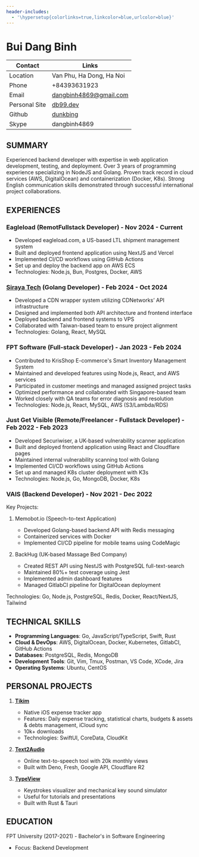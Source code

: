 ```yaml
---
header-includes:
  - '\hypersetup{colorlinks=true,linkcolor=blue,urlcolor=blue}'
---
```


# Bui Dang Binh

| **Contact**      | **Links**                                       |
|------------------|-------------------------------------------------|
| Location         | Van Phu, Ha Dong, Ha Noi                        |
| Phone            | +84393631923                                    |
| Email            | dangbinh4869@gmail.com                          |
| Personal Site    | [db99.dev](https://db99.dev)                    |
| Github           | [dunkbing](https://github.com/dunkbing)         |
| Skype            | dangbinh4869                                    |

## SUMMARY
Experienced backend developer with expertise in web application development, testing, and deployment. Over 3 years of programming experience specializing in NodeJS and Golang. Proven track record in cloud services (AWS, DigitalOcean) and containerization (Docker, K8s). Strong English communication skills demonstrated through successful international project collaborations.

## EXPERIENCES

### Eagleload (RemotFullstack Developer) - Nov 2024 - Current
- Developed eagleload.com, a US-based LTL shipment management system
- Built and deployed frontend application using NextJS and Vercel
- Implemented CI/CD workflows using GitHub Actions
- Set up and deploy the backend app on AWS ECS
- Technologies: Node.js, Bun, Postgres, Docker, AWS

### [Siraya Tech](https://sirayatech.com/) (Golang Developer) - Feb 2024 - Oct 2024
- Developed a CDN wrapper system utilizing CDNetworks’ API infrastructure
- Designed and implemented both API architecture and frontend interface
- Deployed backend and frontend systems to VPS
- Collaborated with Taiwan-based team to ensure project alignment
- Technologies: Golang, React, MySQL

### FPT Software (Full-stack Developer) - Jan 2023 - Feb 2024
- Contributed to KrisShop E-commerce's Smart Inventory Management System
- Maintained and developed features using Node.js, React, and AWS services
- Participated in customer meetings and managed assigned project tasks
- Optimized performance and collaborated with Singapore-based team
- Worked closely with QA teams for error diagnosis and resolution
- Technologies: Node.js, React, MySQL, AWS (S3/Lambda/RDS)

### Just Get Visible (Remote/Freelancer - Fullstack Developer) - Feb 2022 - Feb 2023
- Developed Securiwiser, a UK-based vulnerability scanner application
- Built and deployed frontend application using React and Cloudflare pages
- Maintained internal vulnerability scanning tool with Golang
- Implemented CI/CD workflows using GitHub Actions
- Set up and managed K8s cluster deployment with K3s
- Technologies: Node.js, Go, MongoDB, Docker, K8s

### VAIS (Backend Developer) - Nov 2021 - Dec 2022
Key Projects:
1. Memobot.io (Speech-to-text Application)
   - Developed Golang-based backend API with Redis messaging
   - Containerized services with Docker
   - Implemented CI/CD pipeline for mobile teams using CodeMagic

2. BackHug (UK-based Massage Bed Company)
   - Created REST API using NestJS with PostgreSQL full-text-search
   - Maintained 80%+ test coverage using Jest
   - Implemented admin dashboard features
   - Managed GitlabCI pipeline for DigitalOcean deployment

Technologies: Go, Node.js, PostgreSQL, Redis, Docker, React/NextJS, Tailwind

## TECHNICAL SKILLS
- **Programming Languages**: Go, JavaScript/TypeScript, Swift, Rust
- **Cloud & DevOps**: AWS, DigitalOcean, Docker, Kubernetes, GitlabCI, GitHub Actions
- **Databases**: PostgreSQL, Redis, MongoDB
- **Development Tools**: Git, Vim, Tmux, Postman, VS Code, XCode, Jira
- **Operating Systems**: Ubuntu, CentOS

## PERSONAL PROJECTS

1. **[Tikim](https://apps.apple.com/vn/app/tikim-expense-tracker/id6727017255)**
    - Native iOS expense tracker app
    - Features: Daily expense tracking, statistical charts, budgets & assets & debts management, iCloud sync
    - 10k+ downloads
    - Technologies: SwiftUI, CoreData, CloudKit

2. **[Text2Audio](https://text2audio.cc)**
   - Online text-to-speech tool with 20k monthly views
   - Built with Deno, Fresh, Google API, Cloudflare R2

3. **[TypeView](https://typeview.db99.dev)**
   - Keystrokes visualizer and mechanical key sound simulator
   - Useful for tutorials and presentations
   - Built with Rust & Tauri

## EDUCATION
FPT University (2017-2021) - Bachelor's in Software Engineering
- Focus: Backend Development

